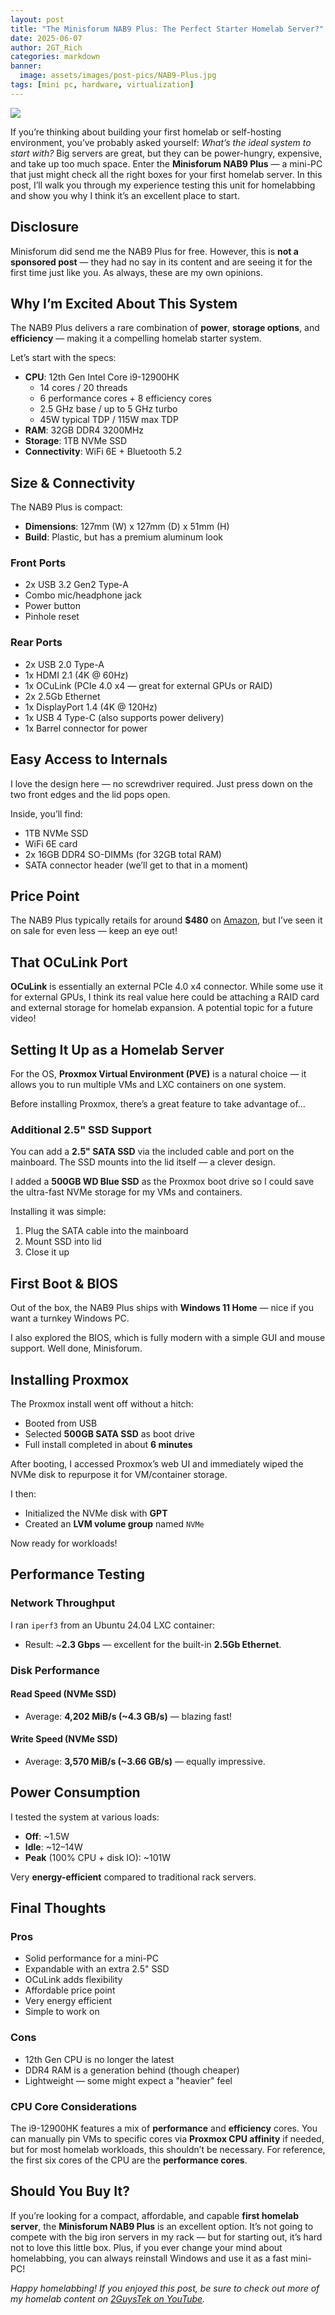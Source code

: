 ```yaml
---
layout: post
title: "The Minisforum NAB9 Plus: The Perfect Starter Homelab Server?"
date: 2025-06-07
author: 2GT_Rich
categories: markdown
banner:
  image: assets/images/post-pics/NAB9-Plus.jpg
tags: [mini pc, hardware, virtualization]
---
```


![](//youtu.be/J1Mp87HDl4k)

If you’re thinking about building your first homelab or self-hosting environment, you’ve probably asked yourself: *What’s the ideal system to start with?* Big servers are great, but they can be power-hungry, expensive, and take up too much space. Enter the **Minisforum NAB9 Plus** — a mini-PC that just might check all the right boxes for your first homelab server. In this post, I’ll walk you through my experience testing this unit for homelabbing and show you why I think it’s an excellent place to start.

## Disclosure

Minisforum did send me the NAB9 Plus for free. However, this is **not a sponsored post** — they had no say in its content and are seeing it for the first time just like you. As always, these are my own opinions.

## Why I’m Excited About This System

The NAB9 Plus delivers a rare combination of **power**, **storage options**, and **efficiency** — making it a compelling homelab starter system.

Let’s start with the specs:

- **CPU**: 12th Gen Intel Core i9-12900HK  
  - 14 cores / 20 threads  
  - 6 performance cores + 8 efficiency cores  
  - 2.5 GHz base / up to 5 GHz turbo  
  - 45W typical TDP / 115W max TDP
- **RAM**: 32GB DDR4 3200MHz
- **Storage**: 1TB NVMe SSD
- **Connectivity**: WiFi 6E + Bluetooth 5.2

## Size & Connectivity

The NAB9 Plus is compact:

- **Dimensions**: 127mm (W) x 127mm (D) x 51mm (H)
- **Build**: Plastic, but has a premium aluminum look

### Front Ports

- 2x USB 3.2 Gen2 Type-A  
- Combo mic/headphone jack  
- Power button  
- Pinhole reset  

### Rear Ports

- 2x USB 2.0 Type-A  
- 1x HDMI 2.1 (4K @ 60Hz)  
- 1x OCuLink (PCIe 4.0 x4 — great for external GPUs or RAID)  
- 2x 2.5Gb Ethernet  
- 1x DisplayPort 1.4 (4K @ 120Hz)  
- 1x USB 4 Type-C (also supports power delivery)  
- 1x Barrel connector for power  

## Easy Access to Internals

I love the design here — no screwdriver required. Just press down on the two front edges and the lid pops open.

Inside, you’ll find:

- 1TB NVMe SSD  
- WiFi 6E card  
- 2x 16GB DDR4 SO-DIMMs (for 32GB total RAM)  
- SATA connector header (we’ll get to that in a moment)

## Price Point

The NAB9 Plus typically retails for around **$480** on [Amazon](https://amzn.to/3FCTQnl), but I’ve seen it on sale for even less — keep an eye out!


## That OCuLink Port

**OCuLink** is essentially an external PCIe 4.0 x4 connector. While some use it for external GPUs, I think its real value here could be attaching a RAID card and external storage for homelab expansion. A potential topic for a future video!


## Setting It Up as a Homelab Server

For the OS, **Proxmox Virtual Environment (PVE)** is a natural choice — it allows you to run multiple VMs and LXC containers on one system.

Before installing Proxmox, there’s a great feature to take advantage of...

### Additional 2.5" SSD Support

You can add a **2.5" SATA SSD** via the included cable and port on the mainboard. The SSD mounts into the lid itself — a clever design.

I added a **500GB WD Blue SSD** as the Proxmox boot drive so I could save the ultra-fast NVMe storage for my VMs and containers.

Installing it was simple:

1. Plug the SATA cable into the mainboard  
2. Mount SSD into lid  
3. Close it up  

## First Boot & BIOS

Out of the box, the NAB9 Plus ships with **Windows 11 Home** — nice if you want a turnkey Windows PC.

I also explored the BIOS, which is fully modern with a simple GUI and mouse support. Well done, Minisforum.

## Installing Proxmox

The Proxmox install went off without a hitch:

- Booted from USB  
- Selected **500GB SATA SSD** as boot drive  
- Full install completed in about **6 minutes**  

After booting, I accessed Proxmox’s web UI and immediately wiped the NVMe disk to repurpose it for VM/container storage.

I then:

- Initialized the NVMe disk with **GPT**  
- Created an **LVM volume group** named `NVMe`  

Now ready for workloads!

## Performance Testing

### Network Throughput

I ran `iperf3` from an Ubuntu 24.04 LXC container:

- Result: ~**2.3 Gbps** — excellent for the built-in **2.5Gb Ethernet**.

### Disk Performance

#### Read Speed (NVMe SSD)

- Average: **4,202 MiB/s (~4.3 GB/s)** — blazing fast!

#### Write Speed (NVMe SSD)

- Average: **3,570 MiB/s (~3.66 GB/s)** — equally impressive.

## Power Consumption

I tested the system at various loads:

- **Off**: ~1.5W  
- **Idle**: ~12–14W  
- **Peak** (100% CPU + disk IO): ~101W  

Very **energy-efficient** compared to traditional rack servers.


## Final Thoughts

### Pros

- Solid performance for a mini-PC  
- Expandable with an extra 2.5" SSD  
- OCuLink adds flexibility  
- Affordable price point  
- Very energy efficient  
- Simple to work on  

### Cons

- 12th Gen CPU is no longer the latest  
- DDR4 RAM is a generation behind (though cheaper)  
- Lightweight — some might expect a "heavier" feel  

### CPU Core Considerations

The i9-12900HK features a mix of **performance** and **efficiency** cores. You can manually pin VMs to specific cores via **Proxmox CPU affinity** if needed, but for most homelab workloads, this shouldn’t be necessary. For reference, the first six cores of the CPU are the **performance cores**.

## Should You Buy It?

If you’re looking for a compact, affordable, and capable **first homelab server**, the **Minisforum NAB9 Plus** is an excellent option. It’s not going to compete with the big iron servers in my rack — but for starting out, it’s hard not to love this little box. Plus, if you ever change your mind about homelabbing, you can always reinstall Windows and use it as a fast mini-PC!

*Happy homelabbing! If you enjoyed this post, be sure to check out more of my homelab content on [2GuysTek on YouTube](https://www.youtube.com/@2GuysTek).*


